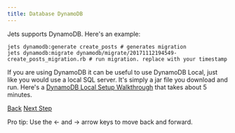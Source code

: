 ```yaml
---
title: Database DynamoDB
---
```


Jets supports DynamoDB. Here's an example:

    jets dynamodb:generate create_posts # generates migration
    jets dynamodb:migrate dynamodb/migrate/20171112194549-create_posts_migration.rb # run migration. replace with your timestamp

If you are using DynamoDB it can be useful to use DynamoDB Local, just like you would use a local SQL server. It's simply a jar file you download and run. Here's a [DynamoDB Local Setup Walkthrough](https://github.com/tongueroo/jets/wiki/Dynamodb-Local-Setup-Walkthrough) that takes about 5 minutes.

<a id="prev" class="btn btn-basic" href="{% link _docs/database-support.md %}">Back</a>
<a id="next" class="btn btn-primary" href="{% link _docs/database-activerecord.md %}">Next Step</a>
<p class="keyboard-tip">Pro tip: Use the <- and -> arrow keys to move back and forward.</p>
